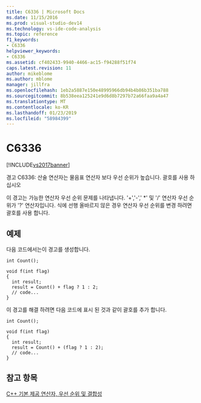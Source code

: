 ```yaml
---
title: C6336 | Microsoft Docs
ms.date: 11/15/2016
ms.prod: visual-studio-dev14
ms.technology: vs-ide-code-analysis
ms.topic: reference
f1_keywords:
- C6336
helpviewer_keywords:
- C6336
ms.assetid: cf402433-9940-4466-ac15-f94288f51f74
caps.latest.revision: 11
author: mikeblome
ms.author: mblome
manager: jillfra
ms.openlocfilehash: 1eb2a5887e150e48995966db94b4b86b351ba788
ms.sourcegitcommit: 8b538eea125241e9d6d8b7297b72a66faa9a4a47
ms.translationtype: MT
ms.contentlocale: ko-KR
ms.lasthandoff: 01/23/2019
ms.locfileid: "58984399"
---
```

# <a name="c6336"></a>C6336
[!INCLUDE[vs2017banner](../includes/vs2017banner.md)]

경고 C6336: 산술 연산자는 물음표 연산자 보다 우선 순위가 높습니다. 괄호를 사용 하십시오  
  
 이 경고는 가능한 연산자 우선 순위 문제를 나타냅니다. '+','-',' *' 및 '/' 연산자 우선 순위가 '?' 연산자입니다. 식에 선행 올바르지 않은 경우 연산자 우선 순위를 변경 하려면 괄호를 사용 합니다.  
  
## <a name="example"></a>예제  
 다음 코드에서는이 경고를 생성합니다.  
  
```  
int Count();  
  
void f(int flag)  
{  
  int result;  
  result = Count() + flag ? 1 : 2;  
  // code...  
}  
```  
  
 이 경고를 해결 하려면 다음 코드에 표시 된 것과 같이 괄호를 추가 합니다.  
  
```  
int Count();  
  
void f(int flag)  
{  
  int result;  
  result = Count() + (flag ? 1 : 2);  
  // code...  
}  
```  
  
## <a name="see-also"></a>참고 항목  
 [C++ 기본 제공 연산자, 우선 순위 및 결합성](http://msdn.microsoft.com/library/95c1f0ba-dad8-4034-b039-f79a904f112f)
